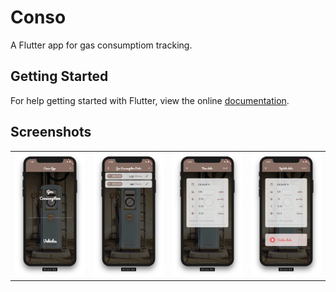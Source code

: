 # Conso

A Flutter app for gas consumptiom tracking.

## Getting Started

For help getting started with Flutter, view the online
[documentation](https://flutter.io/).

## Screenshots

<div style="text-align: center"><table><tr>
    <td style="text-align: center">
        <img src="https://github.com/allarddenis/flutter-conso-app/blob/master/screenshots/ios-home.png" width="200" />
    </td>
    <td style="text-align: center">
        <img src="https://github.com/allarddenis/flutter-conso-app/blob/master/screenshots/ios-data-list.png" width="200" />
    </td>
    <td style="text-align: center">
        <img src="https://github.com/allarddenis/flutter-conso-app/blob/master/screenshots/ios-add-data.png" width="200"/>
    </td>
    <td style="text-align: center">
        <img src="https://github.com/allarddenis/flutter-conso-app/blob/master/screenshots/ios-update-data.png" width="200"/>
    </td>
</tr></table></div>